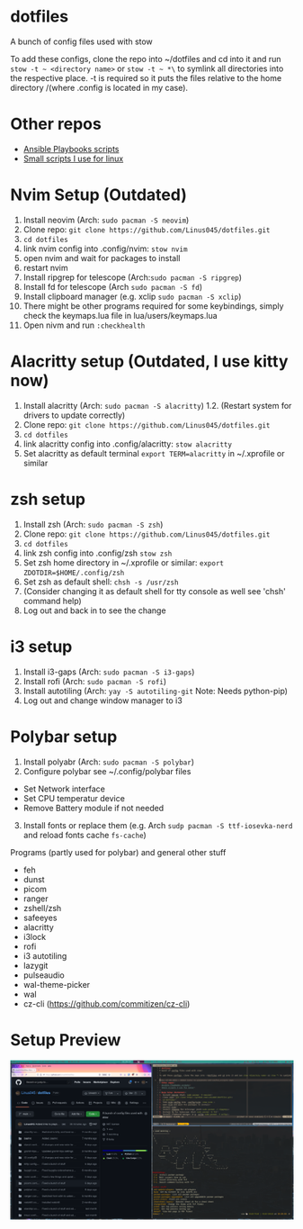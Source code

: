 # dotfiles
A bunch of config files used with stow

To add these configs, clone the repo into ~/dotfiles and cd into it and run `stow -t ~ <directory name>` or `stow -t ~ *\` to symlink all directories into the respective place.
-t is required so it puts the files relative to the home directory /(where .config is located in my case).


# Other repos
- [Ansible Playbooks scripts](https://github.com/Linus045/playbooks)
- [Small scripts I use for linux](https://github.com/Linus045/useful_scripts)

# Nvim Setup (Outdated)
1. Install neovim (Arch: `sudo pacman -S neovim`)
2. Clone repo: `git clone https://github.com/Linus045/dotfiles.git`
3. `cd dotfiles`
4. link nvim config into .config/nvim: `stow nvim` 
5. open nvim and wait for packages to install
6. restart nvim
7. Install ripgrep for telescope (Arch:`sudo pacman -S ripgrep`)
8. Install fd for telescope (Arch `sudo pacman -S fd`)
9. Install clipboard manager (e.g. xclip `sudo pacman -S xclip`)
10. There might be other programs required for some keybindings, simply check the keymaps.lua file in lua/users/keymaps.lua
11. Open nivm and run `:checkhealth`

# Alacritty setup (Outdated, I use kitty now)
1. Install alacritty (Arch: `sudo pacman -S alacritty`)
1.2. (Restart system for drivers to update correctly)
2. Clone repo: `git clone https://github.com/Linus045/dotfiles.git`
3. `cd dotfiles`
4. link alacritty config into .config/alacritty: `stow alacritty`
5. Set alacritty as default terminal `export TERM=alacritty` in ~/.xprofile or similar

# zsh setup
1. Install zsh (Arch: `sudo pacman -S zsh`)
2. Clone repo: `git clone https://github.com/Linus045/dotfiles.git`
3. `cd dotfiles`
4. link zsh config into .config/zsh `stow zsh`
5. Set zsh home directory in ~/.xprofile or similar: `export ZDOTDIR=$HOME/.config/zsh`
6. Set zsh as default shell: `chsh -s /usr/zsh`
7. (Consider changing it as default shell for tty console as well see 'chsh' command help)
8. Log out and back in to see the change

# i3 setup
1. Install i3-gaps (Arch: `sudo pacman -S i3-gaps`)
2. Install rofi (Arch: `sudo pacman -S rofi`)
3. Install autotiling (Arch: `yay -S autotiling-git` Note: Needs python-pip)
4. Log out and change window manager to i3

# Polybar setup
1. Install polyabr (Arch: `sudo pacman -S polybar`)
2. Configure polybar see ~/.config/polybar files
  - Set Network interface
  - Set CPU temperatur device
  - Remove Battery module if not needed
3. Install fonts or replace them (e.g. Arch `sudp pacman -S ttf-iosevka-nerd` and reload fonts cache `fs-cache`)

Programs (partly used for polybar) and general other stuff
  - feh
  - dunst
  - picom
  - ranger
  - zshell/zsh
  - safeeyes
  - alacritty
  - i3lock
  - rofi
  - i3 autotiling
  - lazygit
  - pulseaudio
  - wal-theme-picker
  - wal
  - cz-cli (https://github.com/commitizen/cz-cli)


# Setup Preview
![Image](preview.png)
